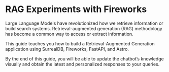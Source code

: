 # RAG Experiments with Fireworks
Large Language Models have revolutionized how we retrieve information or build search systems. Retrieval-augmented generation (RAG) methodology has become a common way to access or extract information.

This guide teaches you how to build a Retrieval-Augmented Generation application using SurrealDB, Fireworks, FastAPI, and Astro. 

By the end of this guide, you will be able to update the chatbot’s knowledge visually and obtain the latest and personalized responses to your queries.
